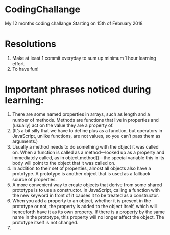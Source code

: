 # CodingChallange
My 12 months coding challange
Starting on 15th of February 2018

# Resolutions
1. Make at least 1 commit everyday to sum up minimum 1 hour learning effort.
2. To have fun!


# Important phrases noticed during learning:

1. There are some named properties in arrays, such as length and a number
of methods. Methods are functions that live in properties and (usually)
act on the value they are a property of.
2. (It’s a bit silly that we have to define plus as a function, but operators
in JavaScript, unlike functions, are not values, so you can’t pass them
as arguments.)
3. Usually a method needs to do something with the object it was called
on. When a function is called as a method—looked up as a property and
immediately called, as in object.method()—the special variable this in its
body will point to the object that it was called on.
4. In addition to their set of properties,
almost all objects also have a prototype. A prototype is another object
that is used as a fallback source of properties.
5. A more convenient way to create objects that derive from some shared
prototype is to use a constructor. In JavaScript, calling a function with
the new keyword in front of it causes it to be treated as a constructor.
6. When you add a property to an object, whether it is present in the
prototype or not, the property is added to the object itself, which will
henceforth have it as its own property. If there is a property by the same
name in the prototype, this property will no longer affect the object. The
prototype itself is not changed.
7. 